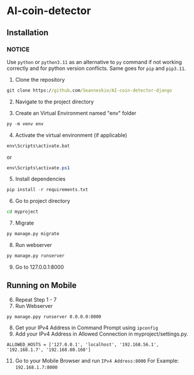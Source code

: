 # AI-coin-detector
 
## Installation

### NOTICE
Use `python` or `python3.11` as an alternative to `py` command if not working correctly and for python version conflicts. Same goes for `pip` and `pip3.11`.

1. Clone the repository
```cmd
git clone https://github.com/Seanneskie/AI-coin-detector-django
```

2. Navigate to the project directory

3. Create an Virtual Environment named "env" folder
```py
py -m venv env
```

4.  Activate the virtual environment (if applicable)
```cmd
env\Scripts\activate.bat
```
or
```ps1
env\Scripts\activate.ps1
```

5. Install dependencies
```py
pip install -r requirements.txt
```

6. Go to project directory
```cmd
cd myproject
```

7. Migrate
```py
py manage.py migrate
```

8. Run webserver
```py
py manage.py runserver
```

9. Go to 127.0.0.1:8000


## Running on Mobile

6. Repeat Step 1 - 7
7. Run Webserver
```
py manage.ppy runserver 0.0.0.0:8000
```
8. Get your IPv4 Address in Command Prompt using `ipconfig`
9. Add your IPv4 Address in Allowed Connection in myproject/settings.py. 
```
ALLOWED_HOSTS = ['127.0.0.1', 'localhost', '192.168.56.1', '192.168.1.7', '192.168.80.160']
```
11. Go to your Mobile Browser and run `IPv4 Address:8000` For Example: `192.168.1.7:8000`
